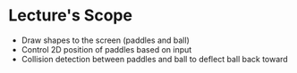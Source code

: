# Lecture's Scope

- Draw shapes to the screen (paddles and ball)
- Control 2D position of paddles based on input
- Collision detection between paddles and ball to deflect ball back toward
